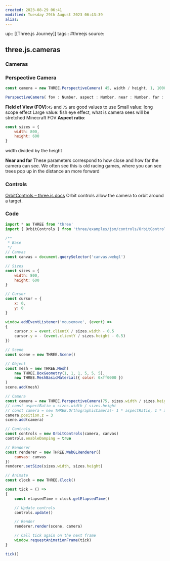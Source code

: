```yaml
---
created: 2023-08-29 06:41
modified: Tuesday 29th August 2023 06:43:39
alias:
---
```

up::  [[Three.js Journey]]
tags:: #threejs
source:

## three.js.cameras

### Cameras

### Perspective Camera
```javascript
const camera = new THREE.PerspectiveCamera( 45, width / height, 1, 1000 ); scene.add( camera );
```
```javascript
PerspectiveCamera( fov : Number, aspect : Number, near : Number, far : Number )
```
**Field of View (FOV)**:`45` and `75` are good values to use
	Small value: long scope effect
	Large value: fish eye effect, what is camera sees will be stretched
	Minecraft FOV
**Aspect ratio**:
```javascript
const sizes = {
    width: 800,
    height: 600
}
```
width divided by the height

**Near and far**
These parameters correspond to how close and how far the camera can see.
We often see this is old racing games, where you can see trees pop up in the distance an more forward
### Controls
[OrbitControls – three.js docs](https://threejs.org/docs/index.html#examples/en/controls/OrbitControls)
	Orbit controls allow the camera to orbit around a target.
### Code
```javascript
import * as THREE from 'three'
import { OrbitControls } from 'three/examples/jsm/controls/OrbitControls.js'

/**
 * Base
 */
// Canvas
const canvas = document.querySelector('canvas.webgl')

// Sizes
const sizes = {
    width: 800,
    height: 600
}

// Cursor
const cursor = {
    x: 0,
    y: 0
}

window.addEventListener('mousemove', (event) =>
{
    cursor.x = event.clientX / sizes.width - 0.5
    cursor.y = - (event.clientY / sizes.height - 0.5)
})

// Scene
const scene = new THREE.Scene()

// Object
const mesh = new THREE.Mesh(
    new THREE.BoxGeometry(1, 1, 1, 5, 5, 5),
    new THREE.MeshBasicMaterial({ color: 0xff0000 })
)
scene.add(mesh)

// Camera
const camera = new THREE.PerspectiveCamera(75, sizes.width / sizes.height, 0.1, 100)
// const aspectRatio = sizes.width / sizes.height
// const camera = new THREE.OrthographicCamera(- 1 * aspectRatio, 1 * aspectRatio, 1, - 1, 0.1, 100)
camera.position.z = 3
scene.add(camera)

// Controls
const controls = new OrbitControls(camera, canvas)
controls.enableDamping = true

// Renderer
const renderer = new THREE.WebGLRenderer({
    canvas: canvas
})
renderer.setSize(sizes.width, sizes.height)

// Animate
const clock = new THREE.Clock()

const tick = () =>
{
    const elapsedTime = clock.getElapsedTime()

    // Update controls
    controls.update()

    // Render
    renderer.render(scene, camera)

    // Call tick again on the next frame
    window.requestAnimationFrame(tick)
}

tick()
```

